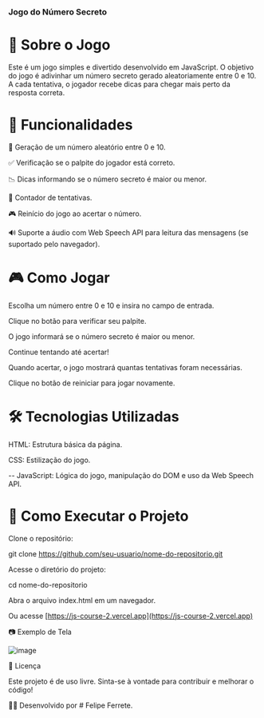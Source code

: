 ### Jogo do Número Secreto

# 📌 Sobre o Jogo

Este é um jogo simples e divertido desenvolvido em JavaScript. O objetivo do jogo é adivinhar um número secreto gerado aleatoriamente entre 0 e 10. A cada tentativa, o jogador recebe dicas para chegar mais perto da resposta correta.

# 🚀 Funcionalidades

 🔢 Geração de um número aleatório entre 0 e 10.

 ✅ Verificação se o palpite do jogador está correto.

 📉 Dicas informando se o número secreto é maior ou menor.

 🔄 Contador de tentativas.

 🎮 Reinício do jogo ao acertar o número.

 🔊 Suporte a áudio com Web Speech API para leitura das mensagens (se suportado pelo navegador).

# 🎮 Como Jogar

Escolha um número entre 0 e 10 e insira no campo de entrada.

Clique no botão para verificar seu palpite.

O jogo informará se o número secreto é maior ou menor.

Continue tentando até acertar!

Quando acertar, o jogo mostrará quantas tentativas foram necessárias.

Clique no botão de reiniciar para jogar novamente.

# 🛠️ Tecnologias Utilizadas

HTML: Estrutura básica da página.

CSS: Estilização do jogo.

-- JavaScript: Lógica do jogo, manipulação do DOM e uso da Web Speech API.

# 📂 Como Executar o Projeto

Clone o repositório:

git clone https://github.com/seu-usuario/nome-do-repositorio.git

Acesse o diretório do projeto:

cd nome-do-repositorio

Abra o arquivo index.html em um navegador.

Ou acesse [https://js-course-2.vercel.app](https://js-course-2.vercel.app)

📷 Exemplo de Tela

![image](https://github.com/user-attachments/assets/18be4c53-3bd5-400f-aeab-4559874c2af8)


📜 Licença

Este projeto é de uso livre. Sinta-se à vontade para contribuir e melhorar o código!

👨‍💻 Desenvolvido por # Felipe Ferrete.
